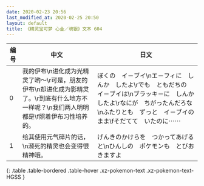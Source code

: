 ```yaml
---
date: 2020-02-23 20:56
last_modified_at: 2020-02-25 20:50
layout: default
title: 《精灵宝可梦 心金／魂银》文本 604
---
```

| 编号 | 中文 | 日文 |
| ---- | ---- | ---- |
| 0 | 我的伊布\n进化成为光精灵了哟～\r可是，朋友的伊布\n却进化成为影精灵了。\r到底有什么地方不一样呢？\n我们两人明明都是\f照着伊布习性培养的。 | ぼくの　イ－ブイ\nエ－フィに　しんか　したよ\rでも　ともだちの　イ－ブイは\nブラッキ－に　しんか　したよ\rなにが　ちがったんだろな\nふたりとも　ずっと　イ－ブイのまま\fそだてて　いたのに⋯⋯ |
| 1 | 给其使用元气碎片的话，\n濒死的精灵也会变得很精神哦。 | げんきのかけらを　つかってあげると\nひんしの　ポケモンも　とびおきますよ |
{: .table .table-bordered .table-hover .xz-pokemon-text .xz-pokemon-text-HGSS }